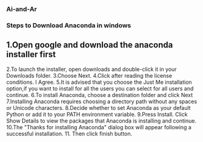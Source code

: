 ### Ai-and-Ar
### Steps to Download Anaconda in windows 
## 1.Open google and download the anaconda installer first
2.To launch the installer, open downloads and double-click it in your Downloads folder.
3.Choose Next. 
4.Click after reading the license conditions. I Agree.
5.It is advised that you choose the Just Me installation option,if you want to install for all the users you can select for all users and continue.
6.To install Anaconda, choose a destination folder and click Next
7.Installing Anaconda requires choosing a directory path without any spaces or Unicode characters.
8.Decide whether to set Anaconda as your default Python or add it to your PATH environment variable.
9.Press Install. Click Show Details to view the packages that Anaconda is installing and continue.
10.The "Thanks for installing Anaconda" dialog box will appear following a successful installation.
11. Then click finish button.

